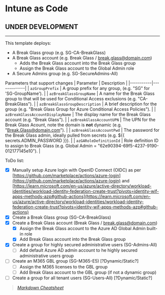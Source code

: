 
# Intune as Code

## UNDER DEVELOPMENT

---

This template deploys:

- A Break Glass group (e.g. SG-CA-BreakGlass)
- A Break Glass account (e.g. Break Glass / break.glass@domain.com)
  - Adds the Break Glass account into the Break Glass group
  - Assign the Break Glass account to the Global Admin role
- A Secure Admins group (e.g. SG-SecureAdmins-All)

Parameters that support changes
| Parameter | Description |
|-----------|-------------|
| `azGroupPrefix` | A group prefix for any group, (e.g. "SG" for 'SG-GroupName'). |
| `azBreakGlassGroupName` | A name for the Break Glass group to that will be used for Conditional Access exclusions (e.g. "CA-BreakGlass"). |
| `azBreakGlassGroupDescription` | A brief description for the group (e.g. "Break Glass Group for Azure Conditional Access Policies"). |
| `azBreakGlassAccountDisplayName` | The display name for the Break Glass account (e.g. "Break Glass"). |
| `azBreakGlassAccountUPN` | The UPN for the Break Glass Acount, note the domain is **not** dynamic (e.g. "Break.Glass@domain.com"). |
| `azBreakGlassAccountPwd` | The password for the Break Glass admin, ideally pulled from secrets (e.g. ${{ secrets.ADMIN_PASSWORD }}). |
| `azGARoleDefinitionId` | Role definition ID to assign to Break Glass (e.g. Global Admin = "62e90394-69f5-4237-9190-012177145e10"). |

ToDo list:

- [x] Manually setup Azure login with OpenID Connect (OIDC) as per [https://github.com/marketplace/actions/azure-login](https://github.com/marketplace/actions/azure-login) and [https://learn.microsoft.com/en-us/azure/active-directory/workload-identities/workload-identity-federation-create-trust?pivots=identity-wif-apps-methods-azp#github-actions](https://learn.microsoft.com/en-us/azure/active-directory/workload-identities/workload-identity-federation-create-trust?pivots=identity-wif-apps-methods-azp#github-actions)
- [x] Create a Break Glass group (SG-CA-BreakGlass)
- [x] Create a Break Glass account (Break Glass / break.glass@domain.com)
  - [x] Assign the Break Glass account to the Azure AD Global Admin built-in role
  - [x] Add Break Glass account into the Break Glass group
- [x] Create a group for highly secured administrative users (SG-Admins-All)
  - [ ] Add default Azure AD admin account to he highly secured administrative users group
- [ ] Create an M365 GBL group (SG-M365-E5) [?Dynamic/Static?]
  - [ ] Assign the M365 licenses to the GBL group
  - [ ] Add Break Glass account to the GBL group (if not a dynamic group)
- [ ] Create a group for all tenant users (SG-Users-All) [?Dynamic/Static?]

>*[Markdown Cheatsheet](https://www.markdown-cheatsheet.com/)*
